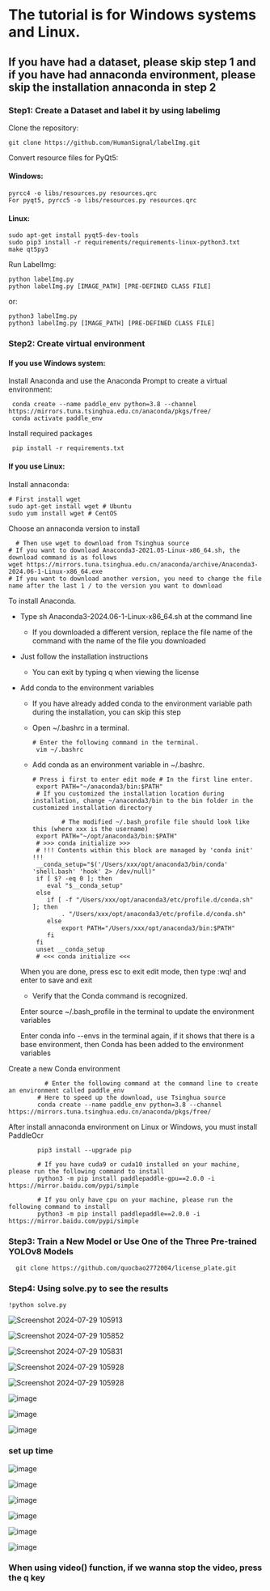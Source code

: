 # The tutorial is for Windows systems and Linux.

<h2> If you have had a dataset, please skip step 1 and if you have had annaconda environment, please skip the installation annaconda in step 2 </h2>

<h3> Step1: Create a Dataset and label it by using labelimg </h3>

Clone the repository:

    git clone https://github.com/HumanSignal/labelImg.git
    
Convert resource files for PyQt5:    

<h4> Windows: </h4>

    pyrcc4 -o libs/resources.py resources.qrc
    For pyqt5, pyrcc5 -o libs/resources.py resources.qrc

<h4> Linux: </h4>

    sudo apt-get install pyqt5-dev-tools
    sudo pip3 install -r requirements/requirements-linux-python3.txt
    make qt5py3
    
Run LabelImg:  

    python labelImg.py
    python labelImg.py [IMAGE_PATH] [PRE-DEFINED CLASS FILE]
    
or:

    python3 labelImg.py
    python3 labelImg.py [IMAGE_PATH] [PRE-DEFINED CLASS FILE]

<h3> Step2: Create virtual environment </h3>

<h4> If you use Windows system: </h4>

  Install Anaconda and use the Anaconda Prompt to create a virtual environment:
  
     conda create --name paddle_env python=3.8 --channel https://mirrors.tuna.tsinghua.edu.cn/anaconda/pkgs/free/
     conda activate paddle_env
     
  Install required packages
  
     pip install -r requirements.txt

<h4> If you use Linux: </h4>

  Install annaconda:

    # First install wget
    sudo apt-get install wget # Ubuntu
    sudo yum install wget # CentOS
    
  Choose an annaconda version to install
  
      # Then use wget to download from Tsinghua source
    # If you want to download Anaconda3-2021.05-Linux-x86_64.sh, the download command is as follows
    wget https://mirrors.tuna.tsinghua.edu.cn/anaconda/archive/Anaconda3-2024.06-1-Linux-x86_64.exe
    # If you want to download another version, you need to change the file name after the last 1 / to the version you want to download
 To install Anaconda.

 - Type sh Anaconda3-2024.06-1-Linux-x86_64.sh at the command line
   
     - If you downloaded a different version, replace the file name of the command with the name of the file you downloaded
       
 - Just follow the installation instructions
   
     - You can exit by typing q when viewing the license
       
 - Add conda to the environment variables
    
     - If you have already added conda to the environment variable path during the installation, you can skip this step
    
     - Open ~/.bashrc in a terminal.
           
           # Enter the following command in the terminal.
            vim ~/.bashrc
       
     - Add conda as an environment variable in ~/.bashrc.

           # Press i first to enter edit mode # In the first line enter.
            export PATH="~/anaconda3/bin:$PATH"
            # If you customized the installation location during installation, change ~/anaconda3/bin to the bin folder in the customized installation directory
            
                   # The modified ~/.bash_profile file should look like this (where xxx is the username)
            export PATH="~/opt/anaconda3/bin:$PATH"
            # >>> conda initialize >>>
            # !!! Contents within this block are managed by 'conda init' !!!
            __conda_setup="$('/Users/xxx/opt/anaconda3/bin/conda' 'shell.bash' 'hook' 2> /dev/null)"
            if [ $? -eq 0 ]; then
               eval "$__conda_setup"
            else
               if [ -f "/Users/xxx/opt/anaconda3/etc/profile.d/conda.sh" ]; then
                   . "/Users/xxx/opt/anaconda3/etc/profile.d/conda.sh"
               else
                   export PATH="/Users/xxx/opt/anaconda3/bin:$PATH"
               fi
            fi
            unset __conda_setup
            # <<< conda initialize <<<
    When you are done, press esc to exit edit mode, then type :wq! and enter to save and exit
   
   - Verify that the Conda command is recognized.

    Enter source ~/.bash_profile in the terminal to update the environment variables
   
    Enter conda info --envs in the terminal again, if it shows that there is a base environment, then Conda has been added to the environment variables
   
  Create a new Conda environment
  
              # Enter the following command at the command line to create an environment called paddle_env
            # Here to speed up the download, use Tsinghua source
            conda create --name paddle_env python=3.8 --channel https://mirrors.tuna.tsinghua.edu.cn/anaconda/pkgs/free/
            
After install annaconda environment on Linux or Windows, you must install PaddleOcr

            pip3 install --upgrade pip
            
            # If you have cuda9 or cuda10 installed on your machine, please run the following command to install
            python3 -m pip install paddlepaddle-gpu==2.0.0 -i https://mirror.baidu.com/pypi/simple
            
            # If you only have cpu on your machine, please run the following command to install
            python3 -m pip install paddlepaddle==2.0.0 -i https://mirror.baidu.com/pypi/simple
            
<h3> Step3: Train a New Model or Use One of the Three Pre-trained YOLOv8 Models </h3>

      git clone https://github.com/quocbao2772004/license_plate.git

<h3> Step4: Using solve.py to see the results </h3>

    !python solve.py

![Screenshot 2024-07-29 105913](https://github.com/user-attachments/assets/965596dc-32ec-4dce-be47-fc1ddae7e3eb)

![Screenshot 2024-07-29 105852](https://github.com/user-attachments/assets/ff2f59e2-1d52-40bb-91f2-9f0d506350e9)

![Screenshot 2024-07-29 105831](https://github.com/user-attachments/assets/197a4104-3243-4c86-a633-ec67876bb647)

![Screenshot 2024-07-29 105928](https://github.com/user-attachments/assets/8c50a2f8-b12b-4ea8-82de-16e6e08e696f)

![Screenshot 2024-07-29 105928](https://github.com/user-attachments/assets/a405a33d-770b-4af6-81ac-60215fee57c4)

![image](https://github.com/user-attachments/assets/bc24cad6-6419-49a4-9b74-edad06bebb4f)

![image](https://github.com/user-attachments/assets/c4d28552-9a8f-41d1-b36f-8c86e39caba7)

![image](https://github.com/user-attachments/assets/609a76e0-bca9-4f8a-a8b8-57b9b9fb5582)

<h3> set up time </h3>

![image](https://github.com/user-attachments/assets/ea27a0fb-d259-4154-a266-3f814eb100b8)

![image](https://github.com/user-attachments/assets/6ebd7388-15f6-41f1-aff8-37d0e8baa308)

![image](https://github.com/user-attachments/assets/992ee222-8843-4a5e-bd50-d4a65d784e14)

![image](https://github.com/user-attachments/assets/3d5dacac-8810-43c1-a0f4-5974b615f6a8)

![image](https://github.com/user-attachments/assets/7337fc14-c965-4e44-8166-1f66a7dd1f94)

![image](https://github.com/user-attachments/assets/6ca05206-e73f-45e6-bc42-a7040085917a)

<h3> When using video() function, if we wanna stop the video, press the q key </h3>




